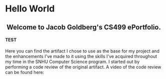 # Hello World
  
## <center>Welcome to Jacob Goldberg's CS499 ePortfolio. </center>

#### TEST

Here you can find the artifact I chose to use as the base for my project and the enhancements I've made to it using the skills I've acquired throughout my time in the SNHU Computer Science program. I started out by performing a code review of the original artifact. A video of the code review can be found here: